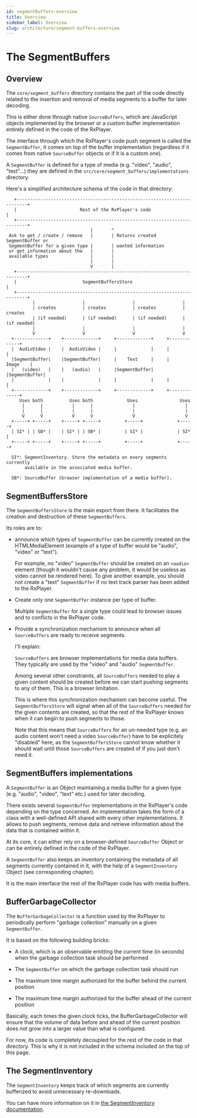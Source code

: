 ```yaml
---
id: segmentBuffers-overview
title: Overview
sidebar_label: Overview
slug: architecture/segment-buffers-overview
---
```


# The SegmentBuffers

## Overview

The `core/segment_buffers` directory contains the part of the code directly
related to the insertion and removal of media segments to a buffer for later
decoding.

This is either done through native `SourceBuffers`, which are JavaScript objects
implemented by the browser or a custom buffer implementation entirely defined
in the code of the RxPlayer.

The interface through which the RxPlayer's code push segment is called the
`SegmentBuffer`, it comes on top of the buffer implementation (regardless if it
comes from native `SourceBuffer` objects or if it is a custom one).

A `SegmentBuffer` is defined for a type of media (e.g. "video", "audio",
"text"...) they are defined in the `src/core/segment_buffers/implementations`
directory.

Here's a simplified architecture schema of the code in that directory:

```
   +--------------------------------------------------------------------------+
   |                        Rest of the RxPlayer's code                       |
   +--------------------------------------------------------------------------+
                                |       ^
 Ask to get / create / remove   |       | Returns created SegmentBuffer or
 SegmentBuffer for a given type |       | wanted information
 or get information about the   |       |
 available types                |       |
                                |       |
                                V       |
   +--------------------------------------------------------------------------+
   |                         SegmentBuffersStore                              |
   +--------------------------------------------------------------------------+
          |                  |                  |                  |
          | creates          | creates          | creates          | creates
          | (if needed)      | (if needed)      | (if needed)      | (if needed)
          |                  |                  |                  |
          V                  V                  V                  V
  +-------------+    +-------------+     +-------------+     +-------------+
  |  AudioVideo |    |  AudioVideo |     |             |     |             |
  |SegmentBuffer|    |SegmentBuffer|     |    Text     |     |    Image    |
  |   (video)   |    |   (audio)   |     |SegmentBuffer|     |SegmentBuffer|
  |             |    |             |     |             |     |             |
  +-------------+    +-------------+     +-------------+     +-------------+
     Uses both          Uses both             Uses                Uses
      |      |           |      |               |                   |
      |      |           |      |               |                   |
      V      V           V      V               V                   V
  +-----+ +-----+    +-----+ +-----+         +-----+             +-----+
  | SI* | | SB* |    | SI* | | SB* |         | SI* |             | SI* |
  +-----+ +-----+    +-----+ +-----+         +-----+             +-----+

  SI*: SegmentInventory. Store the metadata on every segments currently
       available in the associated media buffer.

  SB*: SourceBuffer (browser implementation of a media buffer).
```

## SegmentBuffersStore

The `SegmentBuffersStore` is the main export from there.
It facilitates the creation and destruction of these `SegmentBuffers`.

Its roles are to:

- announce which types of `SegmentBuffer` can be currently created on the
  HTMLMediaElement (example of a type of buffer would be "audio", "video" or
  "text").

  For example, no "video" `SegmentBuffer` should be created on an `<audio>`
  element (though it wouldn't cause any problem, it would be useless
  as video cannot be rendered here). To give another example, you should not
  create a "text" `SegmentBuffer` if no text track parser has been added to
  the RxPlayer.

- Create only one `SegmentBuffer` instance per type of buffer.

  Multiple `SegmentBuffer` for a single type could lead to browser issues
  and to conflicts in the RxPlayer code.

- Provide a synchronization mechanism to announce when all `SourceBuffers` are
  ready to receive segments.

  I'll explain:

  `SourceBuffers` are browser implementations for media data buffers.
  They typically are used by the "video" and "audio" `SegmentBuffer`.

  Among several other constraints, all `SourceBuffers` needed to play a
  given content should be created before we can start pushing segments to any
  of them. This is a browser limitation.

  This is where this synchronization mechanism can become useful. The
  `SegmentBuffersStore` will signal when all of the `SourceBuffers`
  needed for the given contents are created, so that the rest of the RxPlayer
  knows when it can begin to push segments to those.

  Note that this means that `SourceBuffers` for an un-needed type (e.g. an
  audio content won't need a video `SourceBuffer`) have to be explicitely
  "disabled" here, as the `SegmentBuffersStore` cannot know whether it should
  wait until those `SourceBuffers` are created of if you just don't need it.

## SegmentBuffers implementations

A `SegmentBuffer` is an Object maintaining a media buffer for a given type (e.g.
"audio", "video", "text" etc.) used for later decoding.

There exists several `SegmentBuffer` implementations in the RxPlayer's code
depending on the type concerned.
An implementation takes the form of a class with a well-defined API shared with
every other implementations. It allows to push segments, remove data and
retrieve information about the data that is contained within it.

At its core, it can either rely on a browser-defined `SourceBuffer` Object or
can be entirely defined in the code of the RxPlayer.

A `SegmentBuffer` also keeps an inventory containing the metadata of all
segments currently contained in it, with the help of a `SegmentInventory`
Object (see corresponding chapter).

It is the main interface the rest of the RxPlayer code has with media buffers.

## BufferGarbageCollector

The `BufferGarbageCollector` is a function used by the RxPlayer to
periodically perform "garbage collection" manually on a given
`SegmentBuffer`.

It is based on the following building bricks:

- A clock, which is an observable emitting the current time (in seconds) when
  the garbage collection task should be performed

- The `SegmentBuffer` on which the garbage collection task should run

- The maximum time margin authorized for the buffer behind the current
  position

- The maximum time margin authorized for the buffer ahead of the current
  position

Basically, each times the given clock ticks, the BufferGarbageCollector will
ensure that the volume of data before and ahead of the current position does not
grow into a larger value than what is configured.

For now, its code is completely decoupled for the rest of the code in that
directory. This is why it is not included in the schema included on the top of
this page.

## The SegmentInventory

The `SegmentInventory` keeps track of which segments are currently bufferized
to avoid unnecessary re-downloads.

You can have more information on it in [the SegmentInventory
documentation](./segment_inventory.md).
